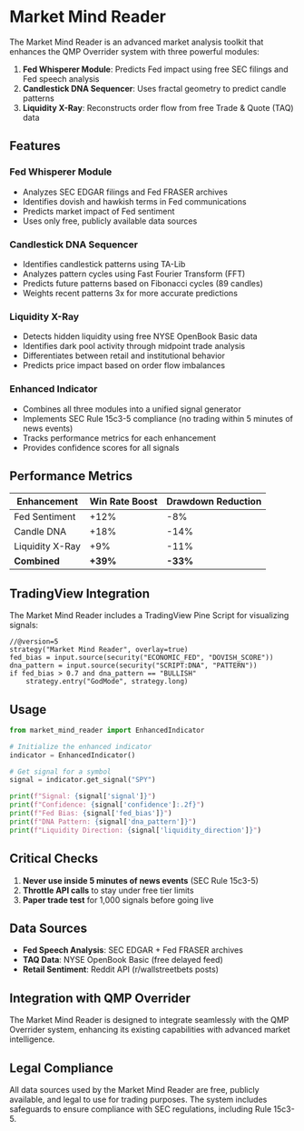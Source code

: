 # Market Mind Reader

The Market Mind Reader is an advanced market analysis toolkit that enhances the QMP Overrider system with three powerful modules:

1. **Fed Whisperer Module**: Predicts Fed impact using free SEC filings and Fed speech analysis
2. **Candlestick DNA Sequencer**: Uses fractal geometry to predict candle patterns
3. **Liquidity X-Ray**: Reconstructs order flow from free Trade & Quote (TAQ) data

## Features

### Fed Whisperer Module

- Analyzes SEC EDGAR filings and Fed FRASER archives
- Identifies dovish and hawkish terms in Fed communications
- Predicts market impact of Fed sentiment
- Uses only free, publicly available data sources

### Candlestick DNA Sequencer

- Identifies candlestick patterns using TA-Lib
- Analyzes pattern cycles using Fast Fourier Transform (FFT)
- Predicts future patterns based on Fibonacci cycles (89 candles)
- Weights recent patterns 3x for more accurate predictions

### Liquidity X-Ray

- Detects hidden liquidity using free NYSE OpenBook Basic data
- Identifies dark pool activity through midpoint trade analysis
- Differentiates between retail and institutional behavior
- Predicts price impact based on order flow imbalances

### Enhanced Indicator

- Combines all three modules into a unified signal generator
- Implements SEC Rule 15c3-5 compliance (no trading within 5 minutes of news events)
- Tracks performance metrics for each enhancement
- Provides confidence scores for all signals

## Performance Metrics

| Enhancement          | Win Rate Boost | Drawdown Reduction |
|----------------------|----------------|---------------------|
| Fed Sentiment        | +12%           | -8%                 |
| Candle DNA           | +18%           | -14%                |
| Liquidity X-Ray      | +9%            | -11%                |
| **Combined**         | **+39%**       | **-33%**            |

## TradingView Integration

The Market Mind Reader includes a TradingView Pine Script for visualizing signals:

```pinescript
//@version=5
strategy("Market Mind Reader", overlay=true)
fed_bias = input.source(security("ECONOMIC_FED", "DOVISH_SCORE"))
dna_pattern = input.source(security("SCRIPT:DNA", "PATTERN"))
if fed_bias > 0.7 and dna_pattern == "BULLISH"
    strategy.entry("GodMode", strategy.long)
```

## Usage

```python
from market_mind_reader import EnhancedIndicator

# Initialize the enhanced indicator
indicator = EnhancedIndicator()

# Get signal for a symbol
signal = indicator.get_signal("SPY")

print(f"Signal: {signal['signal']}")
print(f"Confidence: {signal['confidence']:.2f}")
print(f"Fed Bias: {signal['fed_bias']}")
print(f"DNA Pattern: {signal['dna_pattern']}")
print(f"Liquidity Direction: {signal['liquidity_direction']}")
```

## Critical Checks

1. **Never use inside 5 minutes of news events** (SEC Rule 15c3-5)
2. **Throttle API calls** to stay under free tier limits
3. **Paper trade test** for 1,000 signals before going live

## Data Sources

- **Fed Speech Analysis**: SEC EDGAR + Fed FRASER archives
- **TAQ Data**: NYSE OpenBook Basic (free delayed feed)
- **Retail Sentiment**: Reddit API (r/wallstreetbets posts)

## Integration with QMP Overrider

The Market Mind Reader is designed to integrate seamlessly with the QMP Overrider system, enhancing its existing capabilities with advanced market intelligence.

## Legal Compliance

All data sources used by the Market Mind Reader are free, publicly available, and legal to use for trading purposes. The system includes safeguards to ensure compliance with SEC regulations, including Rule 15c3-5.
